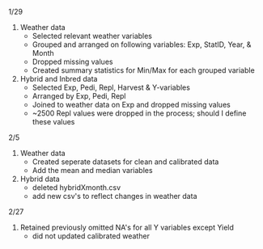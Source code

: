 1/29

1.  Weather data
    *   Selected relevant weather variables
    *   Grouped and arranged on following variables: Exp, StatID, Year, & Month
    *   Dropped missing values
    *   Created summary statistics for Min/Max for each grouped variable
2.  Hybrid and Inbred data
    *   Selected Exp, Pedi, Repl, Harvest & Y-variables
    *   Arranged by Exp, Pedi, Repl
    *   Joined to weather data on Exp and dropped missing values
    *   ~2500 Repl values were dropped in the process; should I define these values

2/5

1. Weather data
    *   Created seperate datasets for clean and calibrated data
    *   Add the mean and median variables
2. Hybrid data
    *   deleted hybridXmonth.csv
    *   add new csv's to reflect changes in weather data

2/27
1. Retained previously omitted NA's for all Y variables except Yield
    *   did not updated calibrated weather
